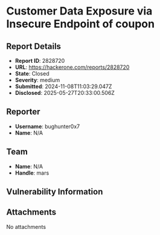 # Customer Data Exposure via Insecure Endpoint of coupon

## Report Details
- **Report ID**: 2828720
- **URL**: https://hackerone.com/reports/2828720
- **State**: Closed
- **Severity**: medium
- **Submitted**: 2024-11-08T11:03:29.047Z
- **Disclosed**: 2025-05-27T20:33:00.506Z

## Reporter
- **Username**: bughunter0x7
- **Name**: N/A

## Team
- **Name**: N/A
- **Handle**: mars

## Vulnerability Information


## Attachments
No attachments
